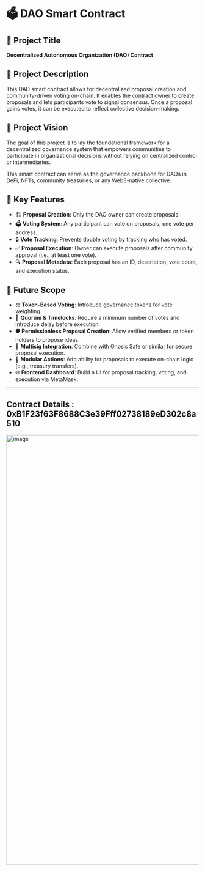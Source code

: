 # 🗳️ DAO Smart Contract

## 📌 Project Title
**Decentralized Autonomous Organization (DAO) Contract**

## 🧾 Project Description
This DAO smart contract allows for decentralized proposal creation and community-driven voting on-chain. It enables the contract owner to create proposals and lets participants vote to signal consensus. Once a proposal gains votes, it can be executed to reflect collective decision-making.

## 🎯 Project Vision
The goal of this project is to lay the foundational framework for a decentralized governance system that empowers communities to participate in organizational decisions without relying on centralized control or intermediaries. 

This smart contract can serve as the governance backbone for DAOs in DeFi, NFTs, community treasuries, or any Web3-native collective.

## 🚀 Key Features
- 🏗️ **Proposal Creation**: Only the DAO owner can create proposals.
- 🗳️ **Voting System**: Any participant can vote on proposals, one vote per address.
- 🔒 **Vote Tracking**: Prevents double voting by tracking who has voted.
- ✅ **Proposal Execution**: Owner can execute proposals after community approval (i.e., at least one vote).
- 🔍 **Proposal Metadata**: Each proposal has an ID, description, vote count, and execution status.

## 🔮 Future Scope
- ⚖️ **Token-Based Voting**: Introduce governance tokens for vote weighting.
- 🧠 **Quorum & Timelocks**: Require a minimum number of votes and introduce delay before execution.
- 🛡️ **Permissionless Proposal Creation**: Allow verified members or token holders to propose ideas.
- 📡 **Multisig Integration**: Combine with Gnosis Safe or similar for secure proposal execution.
- 🧩 **Modular Actions**: Add ability for proposals to execute on-chain logic (e.g., treasury transfers).
- 🌐 **Frontend Dashboard**: Build a UI for proposal tracking, voting, and execution via MetaMask.

---

## Contract Details : 0xB1F23f63F8688C3e39Fff02738189eD302c8a510

<img width="1125" alt="image" src="https://github.com/user-attachments/assets/05631676-3da2-4fb2-bd96-f29f0cd8a8ce" />

